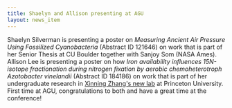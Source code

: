 ```yaml
---
title: Shaelyn and Allison presenting at AGU
layout: news_item
---
```


Shaelyn Silverman is presenting a poster on 
*Measuring Ancient Air Pressure Using Fossilized Cyanobacteria* (Abstract ID 121646)
on work that is part of her Senior Thesis at CU Boulder together with Sanjoy Som (NASA Ames). 
Allison Lee is presenting a poster on how *Iron availability influences 15N-isotope fractionation 
during nitrogen fixation by aerobic chemoheterotroph Azotobacter vinelandii* (Abstract ID 184186) on 
work that is part of her undergraduate research in [Xinning Zhang's new lab](http://scholar.princeton.edu/xinningz/people-0) 
at Princeton University. 
First time at AGU, congratulations to both and have a great time at the conference!
